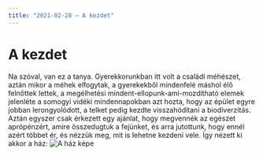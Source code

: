 ```yaml
---
title: "2021-02-28 – A kezdet"
---
```


# A kezdet
Na szóval, van ez a tanya. Gyerekkorunkban itt volt a családi méhészet, aztán mikor a méhek elfogytak, a gyerekekből mindenfelé máshol élő felnőttek lettek, a megélhetési mindent-ellopunk-ami-mozdítható elemek jelenléte a somogyi vidéki mindennapokban azt hozta, hogy az épület egyre jobban lerongyolódott, a telket pedig kezdte visszahódítani a biodiverzitás.
Aztán egyszer csak érkezett egy ajánlat, hogy megvennék az egészet aprópénzért, amire összedugtuk a fejünket, és arra jutottunk, hogy ennél azért többet ér, és nézzük meg, mit is lehetne kezdeni vele.
Így nézett ki akkor a ház:
![A ház képe](/tanya/img/20210227_170346_HDR.jpg)
